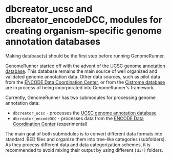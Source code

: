 

dbcreator_ucsc and dbcreator_encodeDCC, modules for creating organism-specific genome annotation databases
========================================================

Making database(s) should be the first step before running GenomeRunner.

GenomeRunner started off with the advent of the [UCSC genome annotation database](http://hgdownload.cse.ucsc.edu/goldenPath/hg19/database/). This database remains the main source of well organized and validated genome annotation data. Other data sources, such as pilot data from the [ENCODE Data Coordination Center](http://hgdownload.cse.ucsc.edu/goldenPath/hg19/encodeDCC/), or from the [Cistrome database](http://cistrome.dfci.harvard.edu/NR_Cistrome/index.html) are in process of being incorporated into GenomeRunner's framework.

Currently, GenomeRunner has two submodules for processing genome annotation data:
- `dbcreator_ucsc` - processes the [UCSC genome annotation database](hgdownload.cse.ucsc.edu/goldenPath/hg19/database/)
- `dbcreator_encodeDCC` - processes data from the [ENCODE Data Coordination Center](hgdownload.cse.ucsc.edu/goldenPath/hg19/encodeDCC/) (experimental)

The main goal of both submodules is to convert different data formats into standard .BED files and organize them into tree-like categories (subfolders). As they process different data and data categorization schemes, it is recommended to avoid mixing their output by using different `[dir]` folders.
